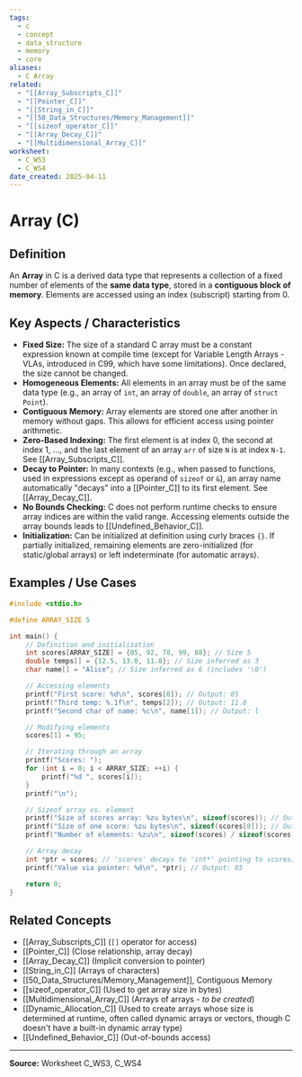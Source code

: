 ```yaml
---
tags:
  - c
  - concept
  - data_structure
  - memory
  - core
aliases:
  - C Array
related:
  - "[[Array_Subscripts_C]]"
  - "[[Pointer_C]]"
  - "[[String_in_C]]"
  - "[[50_Data_Structures/Memory_Management]]"
  - "[[sizeof_operator_C]]"
  - "[[Array_Decay_C]]"
  - "[[Multidimensional_Array_C]]"
worksheet:
  - C_WS3
  - C_WS4
date_created: 2025-04-11
---
```

# Array (C)

## Definition

An **Array** in C is a derived data type that represents a collection of a fixed number of elements of the **same data type**, stored in a **contiguous block of memory**. Elements are accessed using an index (subscript) starting from 0.

## Key Aspects / Characteristics

- **Fixed Size:** The size of a standard C array must be a constant expression known at compile time (except for Variable Length Arrays - VLAs, introduced in C99, which have some limitations). Once declared, the size cannot be changed.
- **Homogeneous Elements:** All elements in an array must be of the same data type (e.g., an array of `int`, an array of `double`, an array of `struct Point`).
- **Contiguous Memory:** Array elements are stored one after another in memory without gaps. This allows for efficient access using pointer arithmetic.
- **Zero-Based Indexing:** The first element is at index 0, the second at index 1, ..., and the last element of an array `arr` of size `N` is at index `N-1`. See [[Array_Subscripts_C]].
- **Decay to Pointer:** In many contexts (e.g., when passed to functions, used in expressions except as operand of `sizeof` or `&`), an array name automatically "decays" into a [[Pointer_C]] to its first element. See [[Array_Decay_C]].
- **No Bounds Checking:** C does not perform runtime checks to ensure array indices are within the valid range. Accessing elements outside the array bounds leads to [[Undefined_Behavior_C]].
- **Initialization:** Can be initialized at definition using curly braces `{}`. If partially initialized, remaining elements are zero-initialized (for static/global arrays) or left indeterminate (for automatic arrays).

## Examples / Use Cases

```c
#include <stdio.h>

#define ARRAY_SIZE 5

int main() {
    // Definition and initialization
    int scores[ARRAY_SIZE] = {85, 92, 78, 99, 88}; // Size 5
    double temps[] = {12.5, 13.0, 11.8}; // Size inferred as 3
    char name[] = "Alice"; // Size inferred as 6 (includes '\0')

    // Accessing elements
    printf("First score: %d\n", scores[0]); // Output: 85
    printf("Third temp: %.1f\n", temps[2]); // Output: 11.8
    printf("Second char of name: %c\n", name[1]); // Output: l

    // Modifying elements
    scores[1] = 95;

    // Iterating through an array
    printf("Scores: ");
    for (int i = 0; i < ARRAY_SIZE; ++i) {
        printf("%d ", scores[i]);
    }
    printf("\n");

    // Sizeof array vs. element
    printf("Size of scores array: %zu bytes\n", sizeof(scores)); // Output: 5 * sizeof(int)
    printf("Size of one score: %zu bytes\n", sizeof(scores[0])); // Output: sizeof(int)
    printf("Number of elements: %zu\n", sizeof(scores) / sizeof(scores[0])); // Common idiom

    // Array decay
    int *ptr = scores; // 'scores' decays to 'int*' pointing to scores[0]
    printf("Value via pointer: %d\n", *ptr); // Output: 85

    return 0;
}
```

## Related Concepts
- [[Array_Subscripts_C]] (`[]` operator for access)
- [[Pointer_C]] (Close relationship, array decay)
- [[Array_Decay_C]] (Implicit conversion to pointer)
- [[String_in_C]] (Arrays of characters)
- [[50_Data_Structures/Memory_Management]], Contiguous Memory
- [[sizeof_operator_C]] (Used to get array size in bytes)
- [[Multidimensional_Array_C]] (Arrays of arrays - *to be created*)
- [[Dynamic_Allocation_C]] (Used to create arrays whose size is determined at runtime, often called dynamic arrays or vectors, though C doesn't have a built-in dynamic array type)
- [[Undefined_Behavior_C]] (Out-of-bounds access)

---
**Source:** Worksheet C_WS3, C_WS4